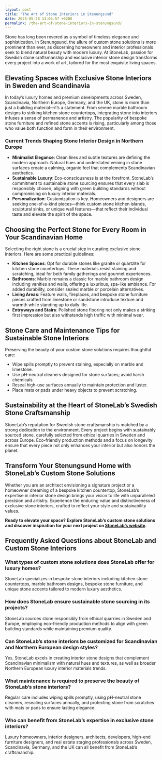 ```yaml
---
layout: post
title: "The Art of Stone Interiors in Stenungsund"
date: 2025-05-28 13:06:57 +0200
permalink: /the-art-of-stone-interiors-in-stenungsund/
---
```

Stone has long been revered as a symbol of timeless elegance and sophistication. In Stenungsund, the allure of custom stone solutions is more prominent than ever, as discerning homeowners and interior professionals seek to blend natural beauty with modern luxury. At StoneLab, passion for Swedish stone craftsmanship and exclusive interior stone design transforms every project into a work of art, tailored for the most exquisite living spaces.

## Elevating Spaces with Exclusive Stone Interiors in Sweden and Scandinavia

In today’s luxury homes and premium developments across Sweden, Scandinavia, Northern Europe, Germany, and the UK, stone is more than just a building material—it’s a statement. From serene marble bathroom designs to striking kitchen stone countertops, integrating stone into interiors infuses a sense of permanence and artistry. The popularity of bespoke stone furniture and refined stone accents is rising, particularly among those who value both function and form in their environment.

### Current Trends Shaping Stone Interior Design in Northern Europe

- **Minimalist Elegance**: Clean lines and subtle textures are defining the modern approach. Natural hues and understated veining in stone surfaces create a calming, organic feel that complements Scandinavian aesthetics.
- **Sustainable Luxury**: Eco-consciousness is at the forefront. StoneLab’s commitment to sustainable stone sourcing ensures that every slab is responsibly chosen, aligning with green building standards without compromising on luxury interior materials.
- **Personalization**: Customization is key. Homeowners and designers are seeking one-of-a-kind pieces—think custom stone kitchen islands, sculptural sinks, or unique wall features—that reflect their individual taste and elevate the spirit of the space.

## Choosing the Perfect Stone for Every Room in Your Scandinavian Home

Selecting the right stone is a crucial step in curating exclusive stone interiors. Here are some practical guidelines:

- **Kitchen Spaces**: Opt for durable stones like granite or quartzite for kitchen stone countertops. These materials resist staining and scratching, ideal for both family gatherings and gourmet experiences.
- **Bathrooms**: Marble remains a classic for marble bathroom design including vanities and walls, offering a luxurious, spa-like ambiance. For added durability, consider sealed marble or porcelain alternatives.
- **Living Areas**: Feature walls, fireplaces, and bespoke stone furniture pieces crafted from limestone or sandstone introduce texture and warmth while standing up to daily life.
- **Entryways and Stairs**: Polished stone flooring not only makes a striking first impression but also withstands high traffic with minimal wear.

## Stone Care and Maintenance Tips for Sustainable Stone Interiors

Preserving the beauty of your custom stone solutions requires thoughtful care:

- Wipe spills promptly to prevent staining, especially on marble and limestone.
- Use pH-neutral cleaners designed for stone surfaces; avoid harsh chemicals.
- Reseal high-use surfaces annually to maintain protection and luster.
- Place mats or pads under heavy objects to prevent scratching.

## Sustainability at the Heart of StoneLab’s Swedish Stone Craftsmanship

StoneLab’s reputation for Swedish stone craftsmanship is matched by a strong dedication to the environment. Every project begins with sustainably sourced stone, carefully selected from ethical quarries in Sweden and across Europe. Eco-friendly production methods and a focus on longevity ensure that every piece not only enhances your interior but also honors the planet.

## Transform Your Stenungsund Home with StoneLab’s Custom Stone Solutions

Whether you are an architect envisioning a signature project or a homeowner dreaming of a bespoke kitchen countertop, StoneLab’s expertise in interior stone design brings your vision to life with unparalleled precision and artistry. Experience the enduring value and distinctiveness of exclusive stone interiors, crafted to reflect your style and sustainability values.

**Ready to elevate your space? Explore StoneLab’s custom stone solutions and discover inspiration for your next project on [StoneLab’s website](https://stonelab.se/).**

## Frequently Asked Questions about StoneLab and Custom Stone Interiors

### What types of custom stone solutions does StoneLab offer for luxury homes?

StoneLab specializes in bespoke stone interiors including kitchen stone countertops, marble bathroom designs, bespoke stone furniture, and unique stone accents tailored to modern luxury aesthetics.

### How does StoneLab ensure sustainable stone sourcing in its projects?

StoneLab sources stone responsibly from ethical quarries in Sweden and Europe, employing eco-friendly production methods to align with green building standards while maintaining premium quality.

### Can StoneLab’s stone interiors be customized for Scandinavian and Northern European design styles?

Yes, StoneLab excels in creating interior stone designs that complement Scandinavian minimalism with natural hues and textures, as well as broader Northern European luxury interior materials trends.

### What maintenance is required to preserve the beauty of StoneLab’s stone interiors?

Regular care includes wiping spills promptly, using pH-neutral stone cleaners, resealing surfaces annually, and protecting stone from scratches with mats or pads to ensure lasting elegance.

### Who can benefit from StoneLab’s expertise in exclusive stone interiors?

Luxury homeowners, interior designers, architects, developers, high-end furniture designers, and real estate staging professionals across Sweden, Scandinavia, Germany, and the UK can all benefit from StoneLab’s craftsmanship.

<script type="application/ld+json">
{
  "@context": "https://schema.org",
  "@type": "BlogPosting",
  "headline": "The Art of Stone Interiors in Stenungsund",
  "description": "Explore how StoneLab’s Swedish stone craftsmanship and custom stone solutions elevate luxury interiors across Sweden, Scandinavia, and Northern Europe.",
  "author": {
    "@type": "Person",
    "name": "StoneLab"
  },
  "publisher": {
    "@type": "Person",
    "name": "StoneLab"
  },
  "datePublished": "2024-06-01",
  "mainEntityOfPage": {
    "@type": "WebPage",
    "@id": "https://stonelab.se/blog/the-art-of-stone-interiors-in-stenungsund"
  },
  "keywords": "StoneLab, custom stone solutions, interior stone design, exclusive stone interiors, Swedish stone craftsmanship, luxury interior materials, kitchen stone countertops, marble bathroom design, bespoke stone furniture, sustainable stone sourcing",
  "inLanguage": "en-US"
}
</script>

<script type="application/ld+json">
{
  "@context": "https://schema.org",
  "@type": "FAQPage",
  "mainEntity": [
    {
      "@type": "Question",
      "name": "What types of custom stone solutions does StoneLab offer for luxury homes?",
      "acceptedAnswer": {
        "@type": "Answer",
        "text": "StoneLab specializes in bespoke stone interiors including kitchen stone countertops, marble bathroom designs, bespoke stone furniture, and unique stone accents tailored to modern luxury aesthetics."
      }
    },
    {
      "@type": "Question",
      "name": "How does StoneLab ensure sustainable stone sourcing in its projects?",
      "acceptedAnswer": {
        "@type": "Answer",
        "text": "StoneLab sources stone responsibly from ethical quarries in Sweden and Europe, employing eco-friendly production methods to align with green building standards while maintaining premium quality."
      }
    },
    {
      "@type": "Question",
      "name": "Can StoneLab’s stone interiors be customized for Scandinavian and Northern European design styles?",
      "acceptedAnswer": {
        "@type": "Answer",
        "text": "Yes, StoneLab excels in creating interior stone designs that complement Scandinavian minimalism with natural hues and textures, as well as broader Northern European luxury interior materials trends."
      }
    },
    {
      "@type": "Question",
      "name": "What maintenance is required to preserve the beauty of StoneLab’s stone interiors?",
      "acceptedAnswer": {
        "@type": "Answer",
        "text": "Regular care includes wiping spills promptly, using pH-neutral stone cleaners, resealing surfaces annually, and protecting stone from scratches with mats or pads to ensure lasting elegance."
      }
    },
    {
      "@type": "Question",
      "name": "Who can benefit from StoneLab’s expertise in exclusive stone interiors?",
      "acceptedAnswer": {
        "@type": "Answer",
        "text": "Luxury homeowners, interior designers, architects, developers, high-end furniture designers, and real estate staging professionals across Sweden, Scandinavia, Germany, and the UK can all benefit from StoneLab’s craftsmanship."
      }
    }
  ]
}
</script>